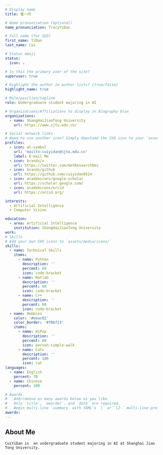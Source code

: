 ```yaml
---
# Display name
title: 崔一丹

# Name pronunciation (optional)
name_pronunciation: TracyYiDan

# Full name (for SEO)
first_name: YiDan
last_name: Cui

# Status emoji
status:
  icon: ☕️

# Is this the primary user of the site?
superuser: true

# Highlight the author in author lists? (true/false)
highlight_name: true

# Role/position/tagline
role: Undergraduate student majoring in AI

# Organizations/Affiliations to display in Biography blox
organizations:
  - name: ShangHaiJiaoTong University
    url: https://www.sjtu.edu.cn/

# Social network links
# Need to use another icon? Simply download the SVG icon to your `assets/media/icons/` folder.
profiles:
  - icon: at-symbol
    url: 'mailto:cuiyidan@sjtu.edu.cn'
    label: E-mail Me
  - icon: brands/x
    url: https://twitter.com/GetResearchDev
  - icon: brands/github
    url: https://github.com/cuiyidan0514
  - icon: academicons/google-scholar
    url: https://scholar.google.com/
  - icon: academicons/orcid
    url: https://orcid.org/

interests:
  - Artificial Intelligence
  - Computer Vision

education:
  - area: Artificial Intelligence
    institution: ShangHaiJiaoTong University
work:
# Skills
# Add your own SVG icons to `assets/media/icons/`
skills:
  - name: Technical Skills
    items:
      - name: Python
        description: ''
        percent: 60
        icon: code-bracket
      - name: Matlab
        description: ''
        percent: 60
        icon: code-bracket
      - name: C++
        description: ''
        percent: 60
        icon: code-bracket
  - name: Hobbies
    color: '#eeac02'
    color_border: '#f0bf23'
    items:
      - name: HiPop
        description: ''
        percent: 60
        icon: person-simple-walk
      - name: Cats
        description: ''
        percent: 100
        icon: cat
languages:
  - name: English
    percent: 70
  - name: Chinese
    percent: 100

# Awards.
#   Add/remove as many awards below as you like.
#   Only `title`, `awarder`, and `date` are required.
#   Begin multi-line `summary` with YAML's `|` or `|2-` multi-line prefix and indent 2 spaces below.
awards:
---
```


## About Me

    CuiYiDan is  an undergraduate student majoring in AI at Shanghai Jiao Tong University.
